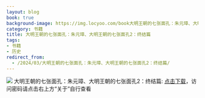```yaml
---
layout: blog
book: true
background-image: https://img.locyoo.com/book大明王朝的七张面孔：朱元璋、大明王朝的七张面孔2：终结篇.jpg
category: 书籍
title: 大明王朝的七张面孔：朱元璋、大明王朝的七张面孔2：终结篇
tags:
- 书籍
- 历史
redirect_from:
  - /2024/03/大明王朝的七张面孔：朱元璋、大明王朝的七张面孔2：终结篇/
---
```

![](https://img.locyoo.com/book大明王朝的七张面孔：朱元璋、大明王朝的七张面孔2：终结篇.jpg)
大明王朝的七张面孔：朱元璋、大明王朝的七张面孔2：终结篇: <a name = "ref1" href="https://url18.ctfile.com/f/50983618-1375544695-833bc7?p=3619">点击下载</a>，访问密码请点击右上方“关于”自行查看